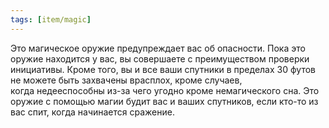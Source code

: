 ```yaml
---
tags: [item/magic]
---
```


Это магическое оружие предупреждает вас об опасности. Пока это оружие находится у вас, вы совершаете с преимуществом проверки инициативы. Кроме того, вы и все ваши спутники в пределах 30 футов не можете быть захвачены врасплох, кроме случаев, когда недееспособны из-за чего угодно кроме немагического сна. Это оружие с помощью магии будит вас и ваших спутников, если кто-то из вас спит, когда начинается сражение.
